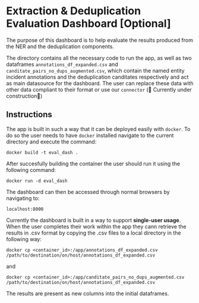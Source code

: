# Extraction & Deduplication Evaluation Dashboard [Optional]

The purpose of this dashboard is to help evaluate the results produced from the NER and the deduplication components.

The directory contains all the necessary code to run the app, as well as two dataframes `annotations_df_expanded.csv` and `canditate_pairs_no_dups_augmented.csv`, which contain the named entity incident annotations and the deduplication canditates respectively and act as main datasource for the dashboard. The user can replace these data with other data compliant to their format or use our `connector` (🚧 Currently under construction🚧)   

## Instructions 

The app is built in such a way that it can be deployed easily with `docker`. To do so the user needs to have `docker` installed navigate to the current directory and execute the command:

```shell
docker build -t eval_dash .
```

After succesfully building the container the user should run it using the following command:

```shell 
docker run -d eval_dash
```

The dashboard can then be accessed through normal browsers by navigating to: 

```url
localhost:8000
```

Currently the dashboard is built in a way to support **single-user usage**. When the user completes their work within the app they cann retrieve the results in .csv format by copying the .csv files to a local directory in the following way:

```shell
docker cp <container_id>:/app/annotations_df_expanded.csv /path/to/destination/on/host/annotations_df_expanded.csv
```
and 
```shell
docker cp <container_id>:/app/canditate_pairs_no_dups_augmented.csv /path/to/destination/on/host/annotations_df_expanded.csv
```

The results are present as new columns into the initial dataframes.